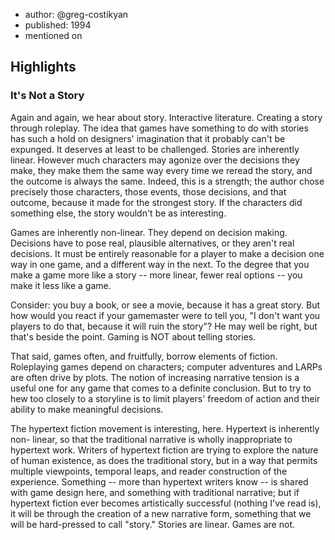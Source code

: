 
- author: @greg-costikyan
- published: 1994
- mentioned on 

## Highlights

### It's Not a Story

Again and again, we hear about story. Interactive literature. Creating a story through roleplay. The idea that games have something to do with stories has such a hold on designers' imagination that it probably can't be expunged. It deserves at least to be challenged. Stories are inherently linear. However much characters may agonize over the decisions they make, they make them the same way every time we reread the story, and the outcome is always the same. Indeed, this is a strength; the author chose precisely those characters, those events, those decisions, and that outcome, because it made for the strongest story. If the characters did something else, the story wouldn't be as interesting.

Games are inherently non-linear. They depend on decision making. Decisions have to pose real, plausible alternatives, or they aren't real decisions. It must be entirely reasonable for a player to make a decision one way in one game, and a different way in the next. To the degree that you make a game more like a story -- more linear, fewer real options -- you make it less like a game.

Consider: you buy a book, or see a movie, because it has a great story. But how would you react if your gamemaster were to tell you, "I don't want you players to do that, because it will ruin the story"? He may well be right, but that's beside the point. Gaming is NOT about telling stories.

That said, games often, and fruitfully, borrow elements of fiction. Roleplaying games depend on characters; computer adventures and LARPs are often drive by plots. The notion of increasing narrative tension is a useful one for any game that comes to a definite conclusion. But to try to hew too closely to a storyline is to limit players' freedom of action and their ability to make meaningful decisions.

The hypertext fiction movement is interesting, here. Hypertext is inherently non- linear, so that the traditional narrative is wholly inappropriate to hypertext work. Writers of hypertext fiction are trying to explore the nature of human existence, as does the traditional story, but in a way that permits multiple viewpoints, temporal leaps, and reader construction of the experience. Something -- more than hypertext writers know -- is shared with game design here, and something with traditional narrative; but if hypertext fiction ever becomes artistically successful (nothing I've read is), it will be through the creation of a new narrative form, something that we will be hard-pressed to call "story." Stories are linear. Games are not.
